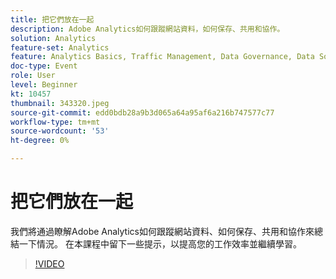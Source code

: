 ```yaml
---
title: 把它們放在一起
description: Adobe Analytics如何跟蹤網站資料，如何保存、共用和協作。
solution: Analytics
feature-set: Analytics
feature: Analytics Basics, Traffic Management, Data Governance, Data Sources, Data Configuration and Collection
doc-type: Event
role: User
level: Beginner
kt: 10457
thumbnail: 343320.jpeg
source-git-commit: edd0bdb28a9b3d065a64a95af6a216b747577c77
workflow-type: tm+mt
source-wordcount: '53'
ht-degree: 0%

---
```


# 把它們放在一起

我們將通過瞭解Adobe Analytics如何跟蹤網站資料、如何保存、共用和協作來總結一下情況。 在本課程中留下一些提示，以提高您的工作效率並繼續學習。

>[!VIDEO](https://video.tv.adobe.com/v/343320/?quality=12&learn=on)
